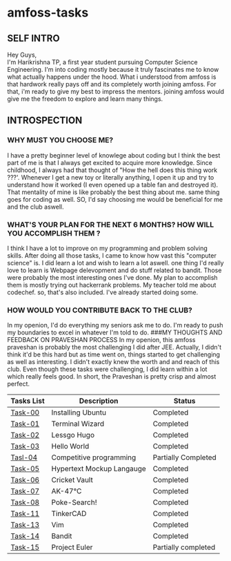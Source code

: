 # amfoss-tasks

## SELF INTRO

Hey Guys,<br>
I'm Harikrishna TP, a first year student pursuing Computer Science Engineering. I'm into coding mostly because it truly fascinates me to know what actually happens under the hood. What i understood from amfoss is that hardwork really pays off and its completely worth joining amfoss. For that, i'm ready to give my best to impress the mentors. joining amfoss would give me the freedom to explore and learn many things.

## INTROSPECTION
### WHY MUST YOU CHOOSE ME?
I have a pretty beginner level of knowlege about coding but I think the best part of me is that I always get excited to acquire more knowledge. Since childhood, I always had that thought of "How the hell does this thing work ???'. Whenever I get a new toy or literally anything, I open it up and try to understand how it worked (I even opened up a table fan and destroyed it). That mentality of mine is like probably the best thing about me. same thing goes for coding as well. SO, I'd say choosing me would be beneficial for me and the club aswell. 
### WHAT'S YOUR PLAN FOR THE NEXT 6 MONTHS? HOW WILL YOU ACCOMPLISH THEM ?
I think I have a lot to improve on my programming and problem solving skills. After doing all those tasks, I came to know how vast this "computer science" is. I did learn a lot and wish to learn a lot aswell. one thing I'd really love to learn is Webpage delevopment and do stuff related to bandit. Those were probably the most interesting ones I've done. My plan to accomplish them is mostly trying out hackerrank problems. My teacher told me about codechef. so, that's also included. I've already started doing some.
### HOW WOULD YOU CONTRIBUTE BACK TO THE CLUB?
In my openion, I'd do everything my seniors ask me to do. I'm ready to push my boundaries to excel in whatever I'm told to do.
###MY THOUGHTS AND FEEDBACK ON PRAVESHAN PROCESS
In my openion, this amfoss praveshan is probably the most challenging I did after JEE. Actually, I didn't think it'd be this hard but as time went on, things started to get challenging as well as interesting. I didn't exactly knew the worth and and reach of this club. Even though these tasks were challenging, I did learn within a lot which really feels good. In short, the Praveshan is pretty crisp and almost perfect.

**Tasks List**|**Description**|**Status**
--------------|---------------|-----------------
[Task-00](https://github.com/hkx05/amfoss-tasks/tree/master/task-00)|Installing Ubuntu|Completed
[Task-01](https://github.com/hkx05/amfoss-tasks/tree/master/task-01)|Terminal Wizard|Completed
[Task-02](https://github.com/hkx05/amfoss-tasks/tree/master/task-02)|Lessgo Hugo|Completed
[Task-03](https://github.com/hkx05/amfoss-tasks/tree/master/task-03)|Hello World|Completed
[Tasl-04](https://github.com/hkx05/amfoss-tasks/tree/master/task-04)|Competitive programming|Partially Completed
[Task-05](https://github.com/hkx05/amfoss-tasks/tree/master/task-05)|Hypertext Mockup Langauge|Completed
[Task-06](https://github.com/hkx05/amfoss-tasks/tree/master/task-06)|Cricket Vault|Completed
[Task-07](https://github.com/hkx05/amfoss-tasks/tree/master/task-07)|AK-47℃|Completed
[Task-08](https://github.com/hkx05/amfoss-tasks/tree/master/task-08)|Poke-Search!|Completed
[Task-11](https://github.com/hkx05/amfoss-tasks/tree/master/task-11)|TinkerCAD|Completed
[Task-13](https://github.com/hkx05/amfoss-tasks/tree/master/task-13)|Vim|Completed
[Task-14](https://github.com/hkx05/amfoss-tasks/tree/master/task-14)|Bandit|Completed
[Task-15](https://github.com/hkx05/amfoss-tasks/tree/master/task-15)|Project Euler|Partially completed
